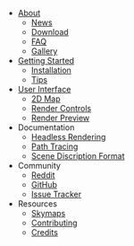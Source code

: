 * [About](index.html)
    * [News](news.html)
    * <a href="download.html" class="download">Download</a>
    * [FAQ](faqs.html)
    * [Gallery](gallery.html)
* [Getting Started](getting_started.html)
    * [Installation](install.html)
    * [Tips](tips.html)
* [User Interface](user_interface.html)
    * [2D Map](2d_map.html)
    * [Render Controls](render_controls.html)
    * [Render Preview](render_preview.html)
* Documentation
    * [Headless Rendering](headless.html)
    * [Path Tracing](path_tracing.html)
    * [Scene Discription Format](scene_format.html)
* Community
    * [Reddit](http://www.reddit.com/r/chunky)
    * [GitHub](https://github.com/llbit/chunky)
    * [Issue Tracker](https://github.com/llbit/chunky/issues)
* Resources
    * [Skymaps](skymaps.html)
    * [Contributing](contributing.html)
    * [Credits](credits.html)
